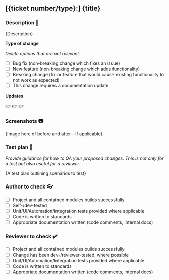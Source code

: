 ## [{ticket number/type}:] {title}

### Description :memo:
{Description}

**Type of change**

*Delete options that are not relevant.*

- [ ] Bug fix (non-breaking change which fixes an issue)
- [ ] New feature (non-breaking change which adds functionality)
- [ ] Breaking change (fix or feature that would cause existing functionality to not work as expected)
- [ ] This change requires a documentation update

**Updates**

:point_right:
:point_right:
:point_right:

### Screenshots :camera:
{Image here of before and after - if applicable}

### Test plan :test_tube:
*Provide guidance for how to QA your proposed changes. This is not only for a test but also useful for a reviewer.*

{A test plan outlining scenarios to test}

### Author to check :eyeglasses:
- [ ] Project and all contained modules builds successfully
- [ ] Self-/dev-tested 
- [ ] Unit/UI/Automation/Integration tests provided where applicable
- [ ] Code is written to standards
- [ ] Appropriate documentation written (code comments, internal docs)

### Reviewer to check :heavy_check_mark:
- [ ] Project and all contained modules builds successfully
- [ ] Change has been dev-/reviewer-tested, where possible
- [ ] Unit/UI/Automation/Integration tests provided where applicable
- [ ] Code is written to standards
- [ ] Appropriate documentation written (code comments, internal docs)